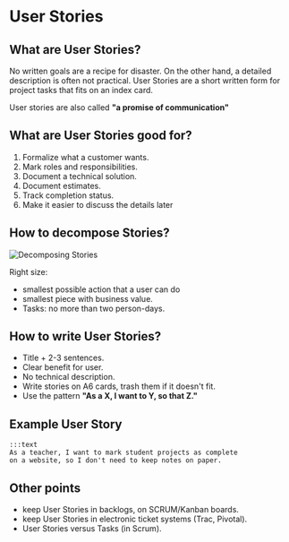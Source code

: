 # User Stories

## What are User Stories?

No written goals are a recipe for disaster. On the other hand, a detailed description is often not practical. User Stories are a short written form for project tasks that fits on an index card.

User stories are also called **"a promise of communication"**

## What are User Stories good for?

1. Formalize what a customer wants.
2. Mark roles and responsibilities.
3. Document a technical solution.
4. Document estimates.
5. Track completion status.
6. Make it easier to discuss the details later


## How to decompose Stories?

![Decomposing Stories](images/decomposing_stories.png)

Right size:

* smallest possible action that a user can do
* smallest piece with business value.
* Tasks: no more than two person-days.

## How to write User Stories?

* Title + 2-3 sentences.
* Clear benefit for user.
* No technical description.
* Write stories on A6 cards, trash them if it doesn't fit.
* Use the pattern **"As a X, I want to Y, so that Z."**

## Example User Story

    :::text
    As a teacher, I want to mark student projects as complete
    on a website, so I don't need to keep notes on paper.

## Other points

* keep User Stories in backlogs, on SCRUM/Kanban boards.
* keep User Stories in electronic ticket systems (Trac, Pivotal).
* User Stories versus Tasks (in Scrum).
